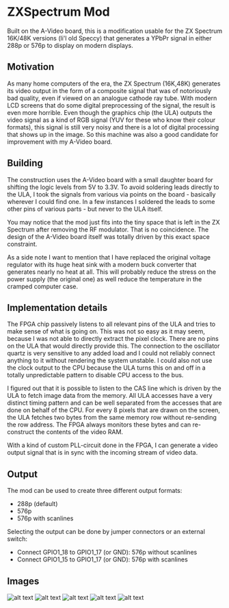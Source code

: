 # ZXSpectrum Mod

Built on the A-Video board, this is a modification usable for the
ZX Spectrum 16K/48K versions (li'l old Speccy) that generates a
YPbPr signal in either 288p or 576p to display on modern displays.

## Motivation

As many home computers of the era, the ZX Spectrum (16K,48K) generates its
video output in the form of a composite signal that was of notoriously
bad quality, even if viewed on an analogue cathode ray tube. With 
modern LCD screens that do some digital preprocessing of the signal,
the result is even more horrible.
Even though the graphics chip (the ULA) outputs the video signal 
as a kind of RGB signal (YUV for these who know their colour formats), this
signal is still very noisy and there is a lot of digital processing
that shows up in the image. 
So this machine was also a good candidate for improvement with
my A-Video board. 

## Building

The construction uses the A-Video board with a small daughter board for shifting
the logic levels from 5V to 3.3V. 
To avoid soldering leads directly to the ULA, I took the
signals from various via points on the board - basically wherever I could
find one. In a few instances I soldered the leads to some other pins of 
various parts - but never to the ULA itself.

You may notice that the mod just fits into the tiny space that is
left in the ZX Spectrum after removing the RF modulator. That is no coincidence. 
The design of the A-Video board itself was totally driven by this exact space
constraint. 

As a side note I want to mention that I have replaced the original 
voltage regulator with its huge heat sink with a modern buck converter 
that generates nearly no heat at all. This will probably reduce the stress on the 
power supply (the original one) as well reduce the temperature in the cramped 
computer case.

## Implementation details

The FPGA chip passively listens to all relevant pins of the ULA and tries to make
sense of what is going on. 
This was not so easy as it may seem, because I was not able to directly extract the pixel
clock. There are no pins on the ULA that would directly provide this. The connection to the 
oscillator quartz is very sensitive to any added load and I could not reliably connect anything
to it without rendering the system unstable. I could also not use the clock output to the CPU 
because the ULA turns this on and off in a totally unpredictable pattern to disable CPU
access to the bus.

I figured out that it is possible to listen to the CAS line which is driven by the ULA to fetch
image data from the memory. All ULA accesses have a very distinct timing pattern and can be well
separated from the accesses that are done on behalf of the CPU. For every 8 pixels that are drawn
on the screen, the ULA fetches two bytes from the same memory row without re-sending the row
address. The FPGA always monitors these bytes and can re-construct the contents of the 
video RAM. 

With a kind of custom PLL-circuit done in the FPGA, I can generate a video output signal that
is in sync with the incoming stream of video data.


## Output

The mod can be used to create three different output formats:
* 288p (default)
* 576p
* 576p with scanlines

Selecting the output can be done by jumper connectors or an external switch:
* Connect GPIO1_18 to GPIO1_17 (or GND): 576p without scanlines
* Connect GPIO1_15 to GPIO1_17 (or GND): 576p with scanlines 

## Images
![alt text](doc/assembly.jpg "Overview over the whole system")
![alt text](doc/modboard.jpg "Installation of A-Video with daughter board")
![alt text](doc/connectors.jpg "Closed machine with YPbPr sockets")
![alt text](doc/game288p.jpg "288p video output on my TV")
![alt text](doc/closeup288p.jpg "Closeup of video output")
